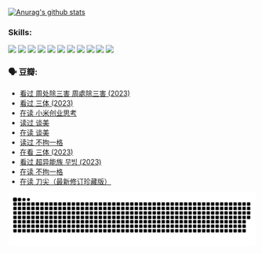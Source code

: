 
[![Anurag's github stats](https://github-readme-stats.vercel.app/api?username=w940853815)](https://github.com/anuraghazra/github-readme-stats)

### Skills:

<code><img height="32" src="https://cdn.jsdelivr.net/npm/simple-icons@v5/icons/python.svg"></code>
<code><img height="32" src="https://cdn.jsdelivr.net/npm/simple-icons@v5/icons/javascript.svg"></code>
<code><img height="32" src="https://cdn.jsdelivr.net/npm/simple-icons@v5/icons/django.svg"></code>
<code><img height="32" src="https://cdn.jsdelivr.net/npm/simple-icons@v5/icons/flask.svg"></code>
<code><img height="32" src="https://cdn.jsdelivr.net/npm/simple-icons@v5/icons/vuetify.svg"></code>
<code><img height="32" src="https://cdn.jsdelivr.net/npm/simple-icons@v5/icons/git.svg"></code>
<code><img height="32" src="https://cdn.jsdelivr.net/npm/simple-icons@v5/icons/docker.svg"></code>
<code><img height="32" src="https://cdn.jsdelivr.net/npm/simple-icons@v5/icons/postgresql.svg"></code>
<code><img height="32" src="https://cdn.jsdelivr.net/npm/simple-icons@v5/icons/elasticsearch.svg"></code>
<code><img height="32" src="https://cdn.jsdelivr.net/npm/simple-icons@v5/icons/macos.svg"></code>
<code><img height="32" src="https://cdn.jsdelivr.net/npm/simple-icons@v5/icons/linux.svg"></code>

### 🗣 豆瓣:

<!-- DOUBAN-ACTIVITIES:START -->
- [看过 周处除三害 周處除三害‎ (2023)](https://www.douban.com/people/136069238/status/4575646701/?_i=12959830)
- [看过 三体‎ (2023)](https://www.douban.com/people/136069238/status/4574263039/?_i=12959830)
- [在读 小米创业思考](https://www.douban.com/people/136069238/status/4572047905/?_i=12959830)
- [读过 谈美](https://www.douban.com/people/136069238/status/4572047629/?_i=12959830)
- [在读 谈美](https://www.douban.com/people/136069238/status/4560861771/?_i=12959830)
- [读过 不拘一格](https://www.douban.com/people/136069238/status/4560861445/?_i=12959830)
- [在看 三体‎ (2023)](https://www.douban.com/people/136069238/status/4558185093/?_i=12959830)
- [看过 超异能族 무빙‎ (2023)](https://www.douban.com/people/136069238/status/4556824186/?_i=12959830)
- [在读 不拘一格](https://www.douban.com/people/136069238/status/4541712161/?_i=12959830)
- [在读 刀尖（最新修订珍藏版）](https://www.douban.com/people/136069238/status/4541711339/?_i=12959830)
<!-- DOUBAN-ACTIVITIES:END -->


![Snake animation](https://raw.githubusercontent.com/w940853815/w940853815/output/github-contribution-grid-snake.svg)

<!--
**w940853815/w940853815** is a ✨ _special_ ✨ repository because its `README.md` (this file) appears on your GitHub profile.

Here are some ideas to get you started:

- 🔭 I’m currently working on ...
- 🌱 I’m currently learning ...
- 👯 I’m looking to collaborate on ...
- 🤔 I’m looking for help with ...
- 💬 Ask me about ...
- 📫 How to reach me: ...
- 😄 Pronouns: ...
- ⚡ Fun fact: ...
-->
